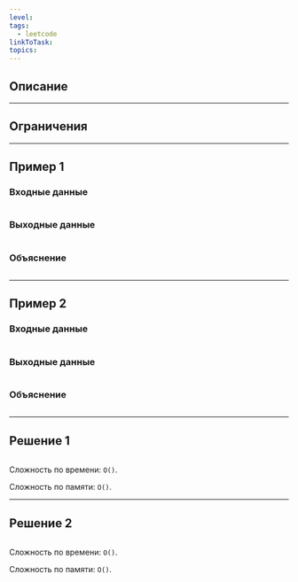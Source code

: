 ```yaml
---
level: 
tags:
  - leetcode
linkToTask: 
topics:
---
```

## Описание

---
## Ограничения

---
## Пример 1

### Входные данные

```
```
### Выходные данные

```
```
### Объяснение

```
```

---
## Пример 2

### Входные данные

```
```
### Выходные данные

```
```
### Объяснение

```
```

---
## Решение 1

```typescript
```

Сложность по времени: `O()`.

Сложность по памяти: `O()`.

---
## Решение 2

```typescript
```

Сложность по времени: `O()`.

Сложность по памяти: `O()`.
